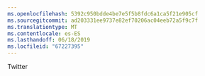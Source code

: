 ```yaml
---
ms.openlocfilehash: 5392c950bdde4be7e5f5b8fdc6a1ca5f21e905cf
ms.sourcegitcommit: ad203331ee9737e82ef70206ac04eeb72a5f9c7f
ms.translationtype: MT
ms.contentlocale: es-ES
ms.lasthandoff: 06/18/2019
ms.locfileid: "67227395"
---
```

Twitter